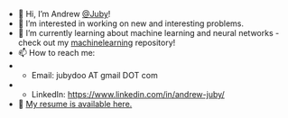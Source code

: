 - 👋 Hi, I’m Andrew [@Juby](https://github.com/juby)!
- 👀 I’m interested in working on new and interesting problems.
- 🌱 I’m currently learning about machine learning and neural networks - check out my [machinelearning](https://github.com/juby/machinelearning) repository!
- 📫 How to reach me:
- - Email: jubydoo AT gmail DOT com
- - LinkedIn: https://www.linkedin.com/in/andrew-juby/
- 📄 [My resume is available here.](https://www.dropbox.com/s/lgx33tlg2fh57ko/Resume.pdf?dl=0)
